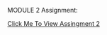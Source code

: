 MODULE 2 Assignment:

<a href = "https://ald215.github.io/coursera-test/mod2_soln/index.html">Click Me To View Assingment 2</a>
